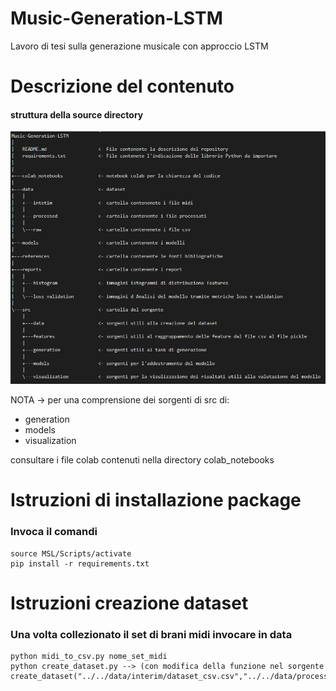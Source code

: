 # Music-Generation-LSTM
Lavoro di tesi sulla generazione musicale con approccio LSTM

# Descrizione del contenuto
#### struttura della source directory

![](albero_sorgente.png)

NOTA -> per una comprensione dei sorgenti di src di:

- generation
- models
- visualization

consultare i file colab contenuti nella directory colab_notebooks
# Istruzioni di installazione package
### Invoca il comandi
```
source MSL/Scripts/activate
pip install -r requirements.txt
```
# Istruzioni creazione dataset
### Una volta collezionato il set di brani midi invocare in data
```
python midi_to_csv.py nome_set_midi
python create_dataset.py --> (con modifica della funzione nel sorgente create_dataset("../../data/interim/dataset_csv.csv","../../data/processed/dataset_pickle.pickle"))
```



